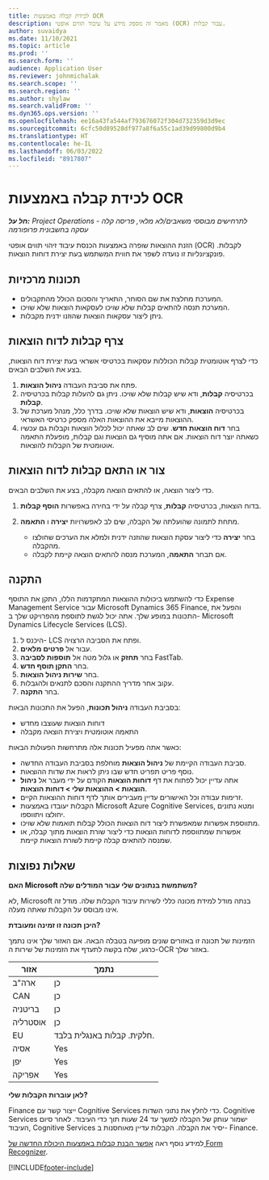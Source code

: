 ```yaml
---
title: לכידת קבלה באמצעות OCR
description: מאמר זה מספק מידע על עיבוד תווים אופטי (OCR) עבור קבלות.
author: suvaidya
ms.date: 11/10/2021
ms.topic: article
ms.prod: ''
ms.search.form: ''
audience: Application User
ms.reviewer: johnmichalak
ms.search.scope: ''
ms.search.region: ''
ms.author: shylaw
ms.search.validFrom: ''
ms.dyn365.ops.version: ''
ms.openlocfilehash: ee16a43fa544af793676072f304d732359d3d9ec
ms.sourcegitcommit: 6cfc50d89528df977a8f6a55c1ad39d99800d9b4
ms.translationtype: HT
ms.contentlocale: he-IL
ms.lasthandoff: 06/03/2022
ms.locfileid: "8917807"
---
```

# <a name="capture-a-receipt-using-ocr"></a>לכידת קבלה באמצעות OCR

_**חל על:** Project Operations לתרחישים מבוססי משאבים/לא מלאי, פריסה קלה - עסקה בחשבונית פרופורמה_

הזנת ההוצאות שופרה באמצעות הכנסת עיבוד זיהוי תווים אופטי (OCR) לקבלות. פונקציונליות זו נועדה לשפר את חווית המשתמש בעת יצירת דוחות הוצאות.

## <a name="key-features"></a>תכונות מרכזיות

- המערכת מחלצת את שם הסוחר, התאריך והסכום הכולל מהתקבולים.
- המערכת תנסה להתאים קבלות שלא שויכו לעסקאות הוצאות שלא שויכו.
- ניתן ליצור עסקאות הוצאות שהוזנו ידנית מקבלות.

## <a name="attach-receipts-to-an-expense-report"></a>צרף קבלות לדוח הוצאות

כדי לצרף אוטומטית קבלות הכוללות עסקאות בכרטיסי אשראי בעת יצירת דוח הוצאות, בצע את השלבים הבאים.

  1. פתח את סביבת העבודה **ניהול הוצאות**.
  2. בכרטיסיה **קבלות**, ודא שיש קבלות שלא שויכו. ניתן גם להעלות קבלות בכרטיסיה **קבלות**.
  3. בכרטיסיה **הוצאות**, ודא שיש הוצאות שלא שויכו. בדרך כלל, מנהל מערכת של ההוצאות מייבא את ההוצאות האלה מספק כרטיסי האשראי.
  4. בחר **דוח הוצאות חדש**. שים לב שאתה יכול לכלול הוצאות וקבלות גם עכשיו כשאתה יוצר דוח הוצאות. אם אתה מוסיף גם הוצאות וגם קבלות, מופעלת התאמה אוטומטית של הקבלות להוצאות.

## <a name="create-or-match-receipts-to-an-expense-report"></a>צור או התאם קבלות לדוח הוצאות
כדי ליצור הוצאה, או להתאים הוצאה מקבלה, בצע את השלבים הבאים.

  1. בדוח הוצאות, בכרטיסיה **קבלות**, צרף קבלה על ידי בחירה באפשרות **הוסף קבלות**.
  2. מתחת לתמונה שהועלתה של הקבלה, שים לב לאפשרויות **יצירה** ו **התאמה**.

      - בחר **יצירה** כדי ליצור עסקת הוצאות שהוזנה ידנית ולמלא את הערכים שחולצו מהקבלה.
      - אם תבחר **התאמה**, המערכת מנסה להתאים הוצאה קיימת לקבלה.

## <a name="installation"></a>התקנה

כדי להשתמש ביכולות ההוצאות המתקדמות הללו, התקן את התוסף Expense Management Service עבור Microsoft Dynamics 365 Finance, והפעל את התכונות במופע שלך. אתה יכול לגשת לתוספת מהפרויקט שלך ב- Microsoft Dynamics Lifecycle Services (LCS).

1. היכנס ל- LCS ופתח את הסביבה הרצויה.
2. עבור אל **פרטים מלאים**.
3. בחר **תחזק** או גלול מטה אל **תוספות לסביבה** FastTab.
4. בחר **התקן תוסף חדש**.
5. בחר **שירות ניהול הוצאות**.
6. עקוב אחר מדריך ההתקנה והסכם לתנאים ולהגבלות.
7. בחר **התקנה**.

בסביבת העבודה **ניהול תכונות**, הפעל את התכונות הבאות:

- דוחות הוצאות שעוצבו מחדש
- התאמה אוטומטית ויצירת הוצאה מקבלה

כאשר אתה מפעיל תכונות אלה מתרחשות הפעולות הבאות:

- סביבת העבודה הקיימת של **ניהול הוצאות** מוחלפת בסביבת העבודה החדשה.
- נוסף פריט תפריט חדש שבו ניתן לראות את שדות ההוצאות.
- אתה עדיין יכול לפתוח את דף **דוחות הוצאות** הקודם על ידי מעבר אל **ניהול הוצאות > ההוצאות שלי > דוחות הוצאות**.
- זרימות עבודה וכל האישורים עדיין מעבירים אותך לדף דוחות ההוצאות הקיים.
- הקבלות יעובדו באמצעות Microsoft Azure Cognitive Services, ומטא נתונים יחולצו ויתווספו.
- מתווספת אפשרות שמאפשרת ליצור דוח הוצאות הכולל קבלות תואמות שלא שויכו.
- אפשרות שמתווספת לדוחות הוצאות כדי ליצור שורת הוצאות מתוך קבלה, או שמנסה להתאים קבלה קיימת לשורת הוצאות קיימת.

## <a name="frequently-asked-questions"></a>שאלות נפוצות

**האם Microsoft משתמשת בנתונים שלי עבור המודלים שלה?**

לא, Microsoft בנתה מודל למידת מכונה כללי לשירות עיבוד הקבלות שלה. מודל זה אינו מבוסס על הקבלות שאתה מעלה.

**היכן תכונה זו זמינה ומעובדת?**

הזמינות של תכונה זו באזורים שונים מופיעה בטבלה הבאה. אם האזור שלך אינו נתמך כרגע, שלח בקשה לתעדף את הזמינות של שירות ה-OCR באזור שלך. 

| אזור | נתמך                         |
|--------|-----------------------------------|
| ארה"ב    | כן                               |
| CAN    | כן                               |
| בריטניה     | כן                               |
| אוסטרליה    | כן                               |
| EU     | חלקית. קבלות באנגלית בלבד. |
| אסיה   | Yes                                |
| יפן  | Yes                                |
| אפריקה | Yes                                |

**לאן עוברות הקבלות שלי?**

Finance ייצור קשר עם Cognitive Services כדי לחלץ את נתוני השדות. Cognitive Services ישמור עותק של הקבלה למשך עד 24 שעות תוך כדי העיבוד. לאחר סיום העיבוד, Cognitive Services יסיר את הקבלה. הקבלות עדיין מאוחסנות ב- Finance.

למידע נוסף ראה [אפשר הבנת קבלות באמצעות היכולת החדשה של Form Recognizer](https://azure.microsoft.com/blog/enable-receipt-understanding-with-form-recognizer-s-new-capability/).


[!INCLUDE[footer-include](../includes/footer-banner.md)]
